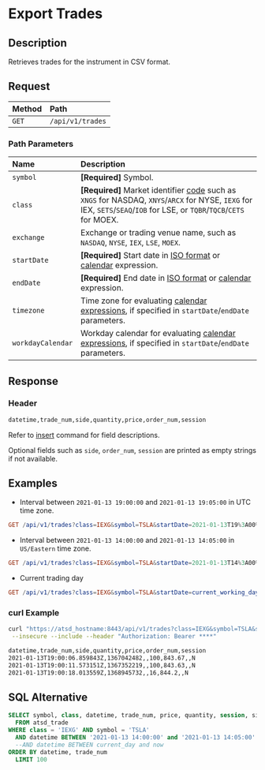 # Export Trades

## Description

Retrieves trades for the instrument in CSV format.

## Request

| **Method** | **Path** |
|:---|:---|
| `GET` | `/api/v1/trades` |

### Path Parameters

| **Name** | **Description** |
|:---|:---|
| `symbol` | **[Required]** Symbol. |
| `class` | **[Required]** Market identifier [code](https://www.iso20022.org/market-identifier-codes) such as `XNGS` for NASDAQ, `XNYS`/`ARCX` for NYSE, `IEXG` for IEX, `SETS`/`SEAQ`/`IOB` for LSE, or `TQBR`/`TQCB`/`CETS` for MOEX. |
| `exchange` | Exchange or trading venue name, such as `NASDAQ`, `NYSE`, `IEX`, `LSE`, `MOEX`. |
| `startDate` | **[Required]** Start date in [ISO format](../shared/date-format.md#supported-formats) or [calendar](../shared/calendar.md) expression.  |
| `endDate` | **[Required]** End date in [ISO format](../shared/date-format.md#supported-formats) or [calendar](../shared/calendar.md) expression. |
| `timezone` | Time zone for evaluating [calendar expressions](../shared/calendar.md), if specified in `startDate`/`endDate` parameters. |
| `workdayCalendar` | Workday calendar for evaluating [calendar expressions](../shared/calendar.md), if specified in `startDate`/`endDate` parameters. |

## Response

### Header

```txt
datetime,trade_num,side,quantity,price,order_num,session
```

Refer to [insert](command-trade-insert.md#fields) command for field descriptions.

Optional fields such as `side`, `order_num`, `session` are printed as empty strings if not available.

## Examples

* Interval between `2021-01-13 19:00:00` and `2021-01-13 19:05:00` in UTC time zone.

```elm
GET /api/v1/trades?class=IEXG&symbol=TSLA&startDate=2021-01-13T19%3A00%3A00Z&endDate=2021-01-13T19%3A05%3A00Z
```

* Interval between `2021-01-13 14:00:00` and `2021-01-13 14:05:00` in `US/Eastern` time zone.

```elm
GET /api/v1/trades?class=IEXG&symbol=TSLA&startDate=2021-01-13T14%3A00%3A00-05%3A00&endDate=2021-01-13T14%3A05%3A00-05%3A00
```

* Current trading day

```elm
GET /api/v1/trades?class=IEXG&symbol=TSLA&startDate=current_working_day&endDate=now
```

### curl Example

```bash
curl "https://atsd_hostname:8443/api/v1/trades?class=IEXG&symbol=TSLA&startDate=2021-01-13%2014%3A00%3A00-05%3A00&endDate=2021-01-13%2014%3A05%3A00-05%3A00" \
 --insecure --include --header "Authorization: Bearer ****"
```

```txt
datetime,trade_num,side,quantity,price,order_num,session
2021-01-13T19:00:06.859843Z,1367042482,,100,843.67,,N
2021-01-13T19:00:11.573151Z,1367352219,,100,843.63,,N
2021-01-13T19:00:18.013559Z,1368945732,,16,844.2,,N
```

## SQL Alternative

```sql
SELECT symbol, class, datetime, trade_num, price, quantity, session, side, order_num
  FROM atsd_trade
WHERE class = 'IEXG' AND symbol = 'TSLA'
  AND datetime BETWEEN '2021-01-13 14:00:00' and '2021-01-13 14:05:00'
  --AND datetime BETWEEN current_day and now
ORDER BY datetime, trade_num
  LIMIT 100
```